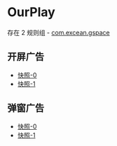 # OurPlay

存在 2 规则组 - [com.excean.gspace](/src/apps/com.excean.gspace.ts)

## 开屏广告

- [快照-0](https://i.gkd.li/import/13296144)
- [快照-1](https://i.gkd.li/import/13385318)

## 弹窗广告

- [快照-0](https://i.gkd.li/import/13302890)
- [快照-1](https://i.gkd.li/import/13447122)
